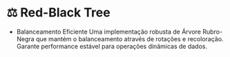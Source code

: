 # ⚖️ Red-Black Tree 

- Balanceamento Eficiente  Uma implementação robusta de Árvore Rubro-Negra que mantém o balanceamento através de rotações e recoloração. Garante performance estável para operações dinâmicas de dados.